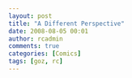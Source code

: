 ```yaml
---
layout: post
title: "A Different Perspective"
date: 2008-08-05 00:01
author: rcadmin
comments: true
categories: [Comics]
tags: [goz, rc]
---
```

<a href="http://bitsmack.com/comics/2008/08/05/a-different-perspective"><img src="http://dl.bitsmack.com/uploads/2008/08/20080805.jpg" alt="" title="After this RC started a story with 'back in my day' and then exclaimed 'oh no it's starting already!'" class="alignnone size-full wp-image-1430" /></a>
